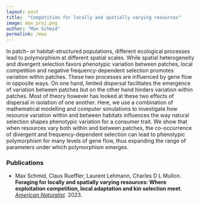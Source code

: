 ```yaml
---
layout: post
title:  "Competition for locally and spatially varying resources"
image: max_proj.png
author: "Max Schmid"
permalink: /max
---
```


In patch- or habitat-structured populations, different ecological processes lead to polymorphism at different spatial scales. While spatial heterogeneity and divergent selection favors phenotypic variation between patches, local competition and negative frequency-dependent selection promotes variation within patches. These two processes are influenced by gene flow in opposite ways. On one hand, limited dispersal facilitates the emergence of variation between patches but on the other hand hinders variation within patches. Most of theory however has looked at these two effects of dispersal in isolation of one another. Here, we use a combination of mathematical modelling and computer simulations to investigate how resource variation within and between habitats influences the way natural selection shapes phenotypic variation for a consumer trait. We show that when resources vary both within and between patches, the co-occurrence of divergent and frequency-dependent selection can lead to phenotypic polymorphism for many levels of gene flow, thus expanding the range of parameters under which polymorphism emerges.

### Publications

* Max Schmid, Claus Rueffler, Laurent Lehmann, Charles D L Mullon. **Foraging for locally and spatially varying resources: Where exploitation competition, local adaptation and kin selection meet**. *[American Naturalist](https://doi.org/10.1086/727483)*. 2023.
